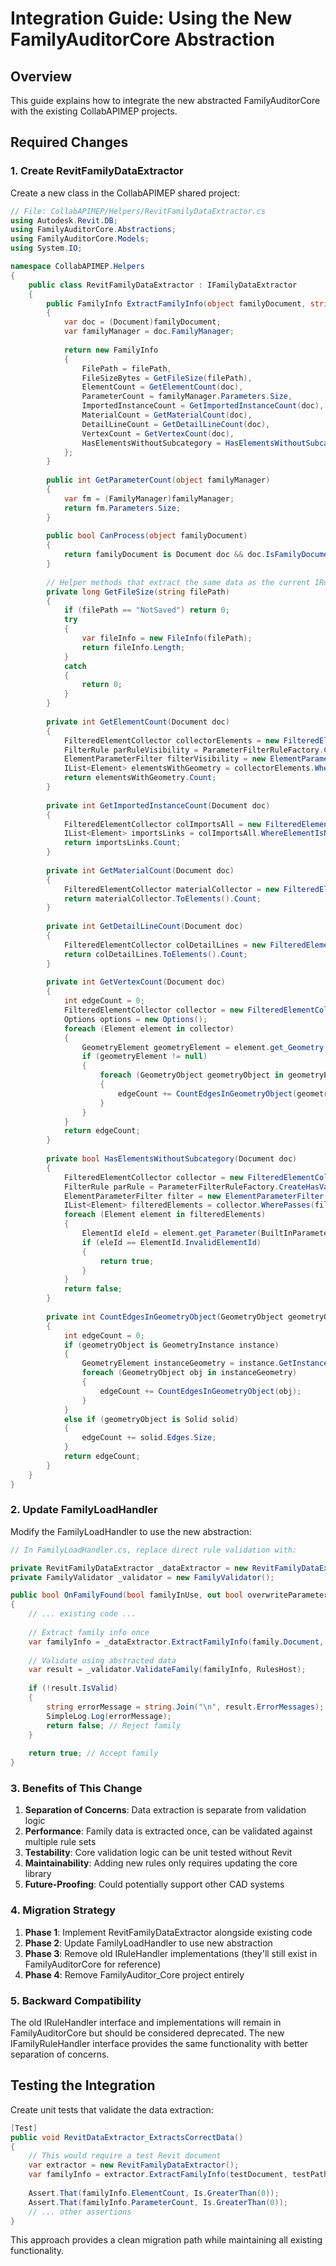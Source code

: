 # Integration Guide: Using the New FamilyAuditorCore Abstraction

## Overview

This guide explains how to integrate the new abstracted FamilyAuditorCore with the existing CollabAPIMEP projects.

## Required Changes

### 1. Create RevitFamilyDataExtractor

Create a new class in the CollabAPIMEP shared project:

```csharp
// File: CollabAPIMEP/Helpers/RevitFamilyDataExtractor.cs
using Autodesk.Revit.DB;
using FamilyAuditorCore.Abstractions;
using FamilyAuditorCore.Models;
using System.IO;

namespace CollabAPIMEP.Helpers
{
    public class RevitFamilyDataExtractor : IFamilyDataExtractor
    {
        public FamilyInfo ExtractFamilyInfo(object familyDocument, string filePath)
        {
            var doc = (Document)familyDocument;
            var familyManager = doc.FamilyManager;
            
            return new FamilyInfo
            {
                FilePath = filePath,
                FileSizeBytes = GetFileSize(filePath),
                ElementCount = GetElementCount(doc),
                ParameterCount = familyManager.Parameters.Size,
                ImportedInstanceCount = GetImportedInstanceCount(doc),
                MaterialCount = GetMaterialCount(doc),
                DetailLineCount = GetDetailLineCount(doc),
                VertexCount = GetVertexCount(doc),
                HasElementsWithoutSubcategory = HasElementsWithoutSubcategory(doc)
            };
        }
        
        public int GetParameterCount(object familyManager)
        {
            var fm = (FamilyManager)familyManager;
            return fm.Parameters.Size;
        }
        
        public bool CanProcess(object familyDocument)
        {
            return familyDocument is Document doc && doc.IsFamilyDocument;
        }
        
        // Helper methods that extract the same data as the current IRuleHandler implementations
        private long GetFileSize(string filePath)
        {
            if (filePath == "NotSaved") return 0;
            try
            {
                var fileInfo = new FileInfo(filePath);
                return fileInfo.Length;
            }
            catch
            {
                return 0;
            }
        }
        
        private int GetElementCount(Document doc)
        {
            FilteredElementCollector collectorElements = new FilteredElementCollector(doc);
            FilterRule parRuleVisibility = ParameterFilterRuleFactory.CreateHasValueParameterRule(new ElementId(((int)BuiltInParameter.IS_VISIBLE_PARAM)));
            ElementParameterFilter filterVisibility = new ElementParameterFilter(parRuleVisibility);
            IList<Element> elementsWithGeometry = collectorElements.WherePasses(filterVisibility).ToElements();
            return elementsWithGeometry.Count;
        }
        
        private int GetImportedInstanceCount(Document doc)
        {
            FilteredElementCollector colImportsAll = new FilteredElementCollector(doc).OfClass(typeof(ImportInstance));
            IList<Element> importsLinks = colImportsAll.WhereElementIsNotElementType().ToElements();
            return importsLinks.Count;
        }
        
        private int GetMaterialCount(Document doc)
        {
            FilteredElementCollector materialCollector = new FilteredElementCollector(doc).OfClass(typeof(Material));
            return materialCollector.ToElements().Count;
        }
        
        private int GetDetailLineCount(Document doc)
        {
            FilteredElementCollector colDetailLines = new FilteredElementCollector(doc).OfCategory(BuiltInCategory.OST_Lines).OfClass(typeof(CurveElement));
            return colDetailLines.ToElements().Count;
        }
        
        private int GetVertexCount(Document doc)
        {
            int edgeCount = 0;
            FilteredElementCollector collector = new FilteredElementCollector(doc).WhereElementIsNotElementType();
            Options options = new Options();
            foreach (Element element in collector)
            {
                GeometryElement geometryElement = element.get_Geometry(options);
                if (geometryElement != null)
                {
                    foreach (GeometryObject geometryObject in geometryElement)
                    {
                        edgeCount += CountEdgesInGeometryObject(geometryObject);
                    }
                }
            }
            return edgeCount;
        }
        
        private bool HasElementsWithoutSubcategory(Document doc)
        {
            FilteredElementCollector collector = new FilteredElementCollector(doc);
            FilterRule parRule = ParameterFilterRuleFactory.CreateHasValueParameterRule(new ElementId(((int)BuiltInParameter.FAMILY_ELEM_SUBCATEGORY)));
            ElementParameterFilter filter = new ElementParameterFilter(parRule);
            IList<Element> filteredElements = collector.WherePasses(filter).ToElements();
            foreach (Element element in filteredElements)
            {
                ElementId eleId = element.get_Parameter(BuiltInParameter.FAMILY_ELEM_SUBCATEGORY).AsElementId();
                if (eleId == ElementId.InvalidElementId)
                {
                    return true;
                }
            }
            return false;
        }
        
        private int CountEdgesInGeometryObject(GeometryObject geometryObject)
        {
            int edgeCount = 0;
            if (geometryObject is GeometryInstance instance)
            {
                GeometryElement instanceGeometry = instance.GetInstanceGeometry();
                foreach (GeometryObject obj in instanceGeometry)
                {
                    edgeCount += CountEdgesInGeometryObject(obj);
                }
            }
            else if (geometryObject is Solid solid)
            {
                edgeCount += solid.Edges.Size;
            }
            return edgeCount;
        }
    }
}
```

### 2. Update FamilyLoadHandler

Modify the FamilyLoadHandler to use the new abstraction:

```csharp
// In FamilyLoadHandler.cs, replace direct rule validation with:

private RevitFamilyDataExtractor _dataExtractor = new RevitFamilyDataExtractor();
private FamilyValidator _validator = new FamilyValidator();

public bool OnFamilyFound(bool familyInUse, out bool overwriteParameterValues)
{
    // ... existing code ...
    
    // Extract family info once
    var familyInfo = _dataExtractor.ExtractFamilyInfo(family.Document, family.Document.PathName);
    
    // Validate using abstracted data
    var result = _validator.ValidateFamily(familyInfo, RulesHost);
    
    if (!result.IsValid)
    {
        string errorMessage = string.Join("\n", result.ErrorMessages);
        SimpleLog.Log(errorMessage);
        return false; // Reject family
    }
    
    return true; // Accept family
}
```

### 3. Benefits of This Change

1. **Separation of Concerns**: Data extraction is separate from validation logic
2. **Performance**: Family data is extracted once, can be validated against multiple rule sets
3. **Testability**: Core validation logic can be unit tested without Revit
4. **Maintainability**: Adding new rules only requires updating the core library
5. **Future-Proofing**: Could potentially support other CAD systems

### 4. Migration Strategy

1. **Phase 1**: Implement RevitFamilyDataExtractor alongside existing code
2. **Phase 2**: Update FamilyLoadHandler to use new abstraction
3. **Phase 3**: Remove old IRuleHandler implementations (they'll still exist in FamilyAuditorCore for reference)
4. **Phase 4**: Remove FamilyAuditor_Core project entirely

### 5. Backward Compatibility

The old IRuleHandler interface and implementations will remain in FamilyAuditorCore but should be considered deprecated. The new IFamilyRuleHandler interface provides the same functionality with better separation of concerns.

## Testing the Integration

Create unit tests that validate the data extraction:

```csharp
[Test]
public void RevitDataExtractor_ExtractsCorrectData()
{
    // This would require a test Revit document
    var extractor = new RevitFamilyDataExtractor();
    var familyInfo = extractor.ExtractFamilyInfo(testDocument, testPath);
    
    Assert.That(familyInfo.ElementCount, Is.GreaterThan(0));
    Assert.That(familyInfo.ParameterCount, Is.GreaterThan(0));
    // ... other assertions
}
```

This approach provides a clean migration path while maintaining all existing functionality.